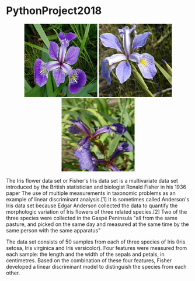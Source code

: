 # PythonProject2018
<p align="center">
  

  <img src="iris_versicolor.png" alt="Iris Versicolor" width="200" height="200" />

  <img  src="Iris_virginica.jpg" alt="Iris Virginica" width="200" height="200" />

  <img  src="Iris_setosa.jpg" alt="Iris Setosa" width="200" height="200" />
  
  </p>

The Iris flower data set or Fisher's Iris data set is a multivariate data set introduced by the British statistician and biologist Ronald Fisher in his 1936 paper The use of multiple measurements in taxonomic problems as an example of linear discriminant analysis.[1] It is sometimes called Anderson's Iris data set because Edgar Anderson collected the data to quantify the morphologic variation of Iris flowers of three related species.[2] Two of the three species were collected in the Gaspé Peninsula "all from the same pasture, and picked on the same day and measured at the same time by the same person with the same apparatus"

The data set consists of 50 samples from each of three species of Iris (Iris setosa, Iris virginica and Iris versicolor). Four features were measured from each sample: the length and the width of the sepals and petals, in centimetres. Based on the combination of these four features, Fisher developed a linear discriminant model to distinguish the species from each other.

